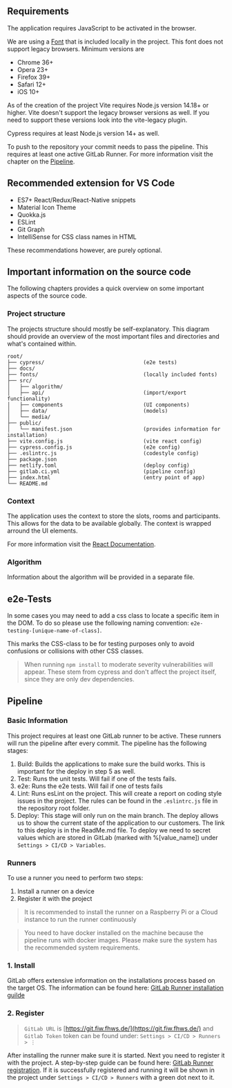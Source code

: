 ## Requirements

The application requires JavaScript to be activated in the browser.

We are using a [Font](fonts/roboto-v30-latin-regular.woff2) that is included locally in the project.
This font does not support legacy browsers. Minimum versions are
- Chrome 36+
- Opera 23+
- Firefox 39+
- Safari 12+
- iOS 10+

As of the creation of the project Vite requires Node.js version
14.18+ or higher. Vite doesn't support the legacy browser versions as well.
If you need to support these versions look into the vite-legacy plugin.

Cypress requires at least Node.js version 14+ as well.

To push to the repository your commit needs to pass the pipeline.
This requires at least one active GitLab Runner. For more information 
visit the chapter on the [Pipeline](#Pipeline).

## Recommended extension for VS Code

- ES7+ React/Redux/React-Native snippets
- Material Icon Theme
- Quokka.js
- ESLint
- Git Graph
- IntelliSense for CSS class names in HTML

These recommendations however, are purely optional.

## Important information on the source code

The following chapters provides a quick overview on some important 
aspects of the source code.

### Project structure

The projects structure should mostly be self-explanatory. This diagram 
should provide an overview of the most important files and directories
and what's contained within.

```
root/
├── cypress/                                (e2e tests)
├── docs/
├── fonts/                                  (locally included fonts)
├── src/
│   ├── algorithm/
│   ├── api/                                (import/export functionality)
│   ├── components                          (UI components)
│   ├── data/                               (models)
│   └── media/
├── public/
│   └── manifest.json                       (provides information for installation)
├── vite.config.js                          (vite react config)
├── cypress.config.js                       (e2e config)
├── .eslintrc.js                            (codestyle config)
├── package.json
├── netlify.toml                            (deploy config)
├── gitlab.ci.yml                           (pipeline config)
├── index.html                              (entry point of app)
└── README.md
```

### Context

The application uses the context to store the slots, rooms and participants.
This allows for the data to be available globally. The context is wrapped arround 
the UI elements. 

For more information visit the [React Documentation](https://react.dev/reference/react/createContext).
### Algorithm

Information about the algorithm will be provided in a separate file.

## e2e-Tests

In some cases you may need to add a css class to locate a specific item in the
DOM. To do so please use the following naming convention:
``e2e-testing-[unique-name-of-class]``.

This marks the CSS-class to be for testing purposes only to avoid 
confusions or collisions with other CSS classes.

> When running ``npm install`` to moderate severity vulnerabilities will appear.
> These stem from cypress and don't affect the project itself, since they are only 
> dev dependencies.


## Pipeline

### Basic Information

This project requires at least one GitLab runner to be active.
These runners will run the pipeline after every commit. The pipeline
has the following stages:

1. Build: Builds the applications to make sure the build works. This
is important for the deploy in step 5 as well.
2. Test: Runs the unit tests. Will fail if one of the tests fails.
3. e2e: Runs the e2e tests. Will fail if one of tests fails
4. Lint: Runs esLint on the project. This will create a report on
coding style issues in the project. The rules can be found in the ```.eslintrc.js```
file in the repository root folder.
5. Deploy: This stage will only run on the main branch. The deploy allows us to
show the current state of the application to our customers. The link
to this deploy is in the ReadMe.md file. To deploy we need to secret values which
are stored in GitLab (marked with %[value_name]) under ```Settings > CI/CD > Variables```.

### Runners

To use a runner you need to perform two steps:
1. Install a runner on a device
2. Register it with the project

> It is recommended to install the runner on a Raspberry Pi or a Cloud instance
> to run the runner continuously

> You need to have docker installed on the machine because the pipeline
> runs with docker images. Please make sure the system has the 
> recommended system requirements.

### 1. Install

GitLab offers extensive information on the installations process
based on the target OS. The information can be found here:
[GitLab Runner installation guilde](https://docs.gitlab.com/runner/install/)

### 2. Register

> `GitLab URL` is [https://git.fiw.fhws.de/](https://git.fiw.fhws.de/) and `Gitlab Token` token can be found under:
> `Settings > CI/CD > Runners > ⋮ `

After installing the runner make sure it is started. Next 
you need to register it with the project. A step-by-step guide
can be found here: [GitLab Runner registration](https://docs.gitlab.com/runner/register/index.html).
If it is successfully registered and running it will be shown in
the project under `Settings > CI/CD > Runners` with a green dot
next to it.